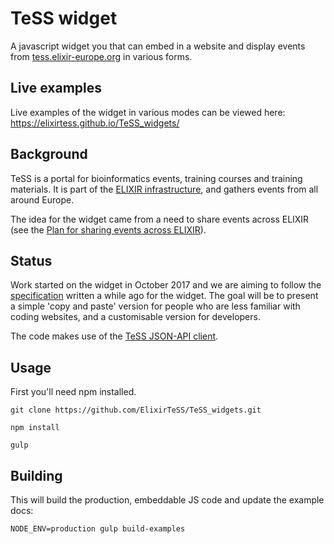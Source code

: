 # TeSS widget
A javascript widget you that can embed in a website and display events from [tess.elixir-europe.org](tess.elixir-europe.org) in various forms.

## Live examples
Live examples of the widget in various modes can be viewed here: https://elixirtess.github.io/TeSS_widgets/

## Background
TeSS is a portal for bioinformatics events, training courses and training materials. It is part of the [ELIXIR infrastructure](https://www.elixir-europe.org/), and gathers events from all around Europe.

The idea for the widget came from a need to share events across ELIXIR (see the [Plan for sharing events across ELIXIR](https://docs.google.com/document/d/1cKjLSinbYq35vShikS7xZjLefHikN1ZvPFoPPbvWq54/edit)).

## Status
Work started on the widget in October 2017 and we are aiming to follow the [specification](https://docs.google.com/document/d/1nrEY2UlY5VHF4EPY_SdnwUNY2XyozMXErtQEyWPkzZY/edit) written a while ago for the widget. The goal will be to present a simple 'copy and paste' version for people who are less familiar with coding websites, and a customisable version for developers.

The code makes use of the [TeSS JSON-API client](https://github.com/ElixirTeSS/tess-json-api-client).

## Usage
First you'll need npm installed.

`git clone https://github.com/ElixirTeSS/TeSS_widgets.git`

`npm install`

`gulp`

## Building

This will build the production, embeddable JS code and update the example docs:

`NODE_ENV=production gulp build-examples`
